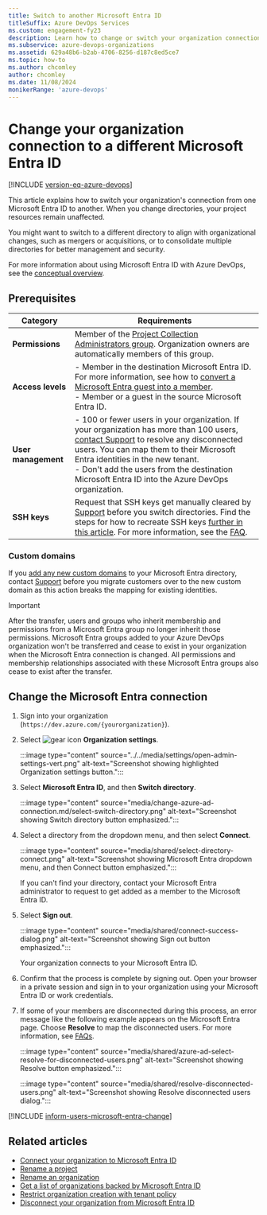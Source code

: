 ```yaml
---
title: Switch to another Microsoft Entra ID
titleSuffix: Azure DevOps Services
ms.custom: engagement-fy23
description: Learn how to change or switch your organization connection to a different Microsoft Entra ID.
ms.subservice: azure-devops-organizations
ms.assetid: 629a48b6-b2ab-4706-8256-d187c8ed5ce7
ms.topic: how-to
ms.author: chcomley
author: chcomley
ms.date: 11/08/2024
monikerRange: 'azure-devops'
---
```


# Change your organization connection to a different Microsoft Entra ID

[!INCLUDE [version-eq-azure-devops](../../includes/version-eq-azure-devops.md)]

This article explains how to switch your organization's connection from one Microsoft Entra ID to another. When you change directories, your project resources remain unaffected.

You might want to switch to a different directory to align with organizational changes, such as mergers or acquisitions, or to consolidate multiple directories for better management and security.

For more information about using Microsoft Entra ID with Azure DevOps, see the [conceptual overview](access-with-azure-ad.md).

## Prerequisites

| Category | Requirements |
|--------------|-------------|
|**Permissions**| Member of the [Project Collection Administrators group](../security/look-up-project-collection-administrators.md). Organization owners are automatically members of this group.|
|**Access levels**|- Member in the destination Microsoft Entra ID. For more information, see how to [convert a Microsoft Entra guest into a member](faq-azure-access.yml).<br>- Member or a guest in the source Microsoft Entra ID.|
|**User management** |- 100 or fewer users in your organization. If your organization has more than 100 users, [contact Support](https://azure.microsoft.com/support/devops/) to resolve any disconnected users. You can map them to their Microsoft Entra identities in the new tenant.<br>- Don't add the users from the destination Microsoft Entra ID into the Azure DevOps organization.|
|**SSH keys** |Request that SSH keys get manually cleared by [Support](https://azure.microsoft.com/support/devops/) before you switch directories. Find the steps for how to recreate SSH keys [further in this article](#inform-users-microsoft-entra-change). For more information, see the [FAQ](faq-azure-access.yml).|

### Custom domains

If you [add any new custom domains](/azure/active-directory/fundamentals/add-custom-domain) to your Microsoft Entra directory, contact [Support](https://azure.microsoft.com/support/devops/) before you migrate customers over to the new custom domain as this action breaks the mapping for existing identities.

> [!IMPORTANT]
> After the transfer, users and groups who inherit membership and permissions from a Microsoft Entra group no longer inherit those permissions. Microsoft Entra groups added to your Azure DevOps organization won't be transferred and cease to exist in your organization when the Microsoft Entra connection is changed. All permissions and membership relationships associated with these Microsoft Entra groups also cease to exist after the transfer.

<a name='change-the-azure-ad-connection'></a>

## Change the Microsoft Entra connection

1. Sign into your organization (```https://dev.azure.com/{yourorganization}```).

2. Select ![gear icon](../../media/icons/gear-icon.png) **Organization settings**.

   :::image type="content" source="../../media/settings/open-admin-settings-vert.png" alt-text="Screenshot showing highlighted Organization settings button.":::

3. Select **Microsoft Entra ID**, and then **Switch directory**.

   :::image type="content" source="media/change-azure-ad-connection.md/select-switch-directory.png" alt-text="Screenshot showing Switch directory button emphasized.":::

4. Select a directory from the dropdown menu, and then select **Connect**.

   :::image type="content" source="media/shared/select-directory-connect.png" alt-text="Screenshot showing Microsoft Entra dropdown menu, and then Connect button emphasized.":::

   If you can't find your directory, contact your Microsoft Entra administrator to request to get added as a member to the Microsoft Entra ID.

5. Select **Sign out**.

   :::image type="content" source="media/shared/connect-success-dialog.png" alt-text="Screenshot showing Sign out button emphasized.":::

    Your organization connects to your Microsoft Entra ID.

6. Confirm that the process is complete by signing out. Open your browser in a private session and sign in to your organization using your Microsoft Entra ID or work credentials.

7. If some of your members are disconnected during this process, an error message like the following example appears on the Microsoft Entra page. Choose **Resolve** to map the disconnected users. For more information, see [FAQs](./faq-azure-access.yml#users-disconnected-after-tenant-switch).

   :::image type="content" source="media/shared/azure-ad-select-resolve-for-disconnected-users.png" alt-text="Screenshot showing Resolve button emphasized.":::

   :::image type="content" source="media/shared/resolve-disconnected-users.png" alt-text="Screenshot showing Resolve disconnected users dialog.":::

<a name='inform-users-microsoft-entra-change'></a>

[!INCLUDE [inform-users-microsoft-entra-change](includes/inform-users-microsoft-entra-change.md)]

## Related articles

- [Connect your organization to Microsoft Entra ID](connect-organization-to-azure-ad.md)
- [Rename a project](../projects/rename-project.md)
- [Rename an organization](rename-organization.md)
- [Get a list of organizations backed by Microsoft Entra ID](get-list-of-organizations-connected-to-azure-active-directory.md)
- [Restrict organization creation with tenant policy](azure-ad-tenant-policy-restrict-org-creation.md)
- [Disconnect your organization from Microsoft Entra ID](disconnect-organization-from-azure-ad.md)
